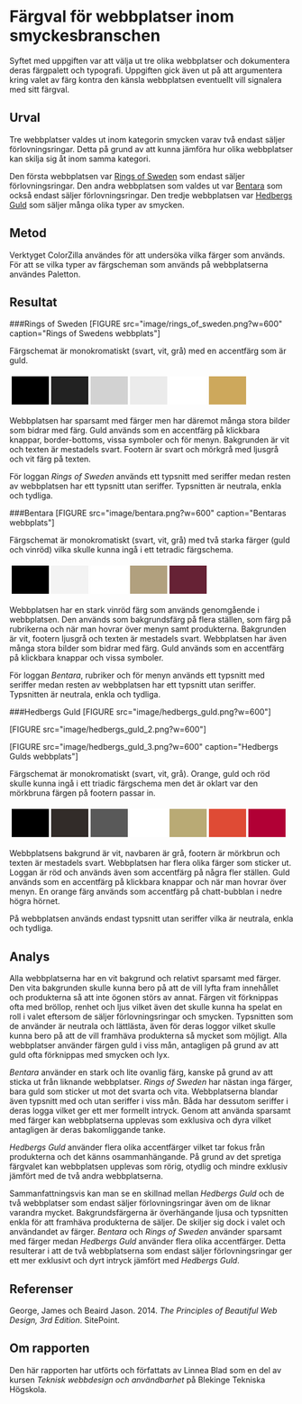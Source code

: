 Färgval för webbplatser inom smyckesbranschen
=======================
Syftet med uppgiften var att välja ut tre olika webbplatser och dokumentera deras färgpalett och typografi. Uppgiften gick även ut på att argumentera kring valet av färg kontra den känsla webbplatsen eventuellt vill signalera med sitt färgval.


Urval
-----------------------
Tre webbplatser valdes ut inom kategorin smycken varav två endast säljer förlovningsringar. Detta på grund av att kunna jämföra hur olika webbplatser kan skilja sig åt inom samma kategori.

Den första webbplatsen var [Rings of Sweden](https://www.ringsofsweden.com) som endast säljer förlovningsringar. Den andra webbplatsen som valdes ut var [Bentara](https://www.bentara.se) som också endast säljer förlovningsringar. Den tredje webbplatsen var [Hedbergs Guld](https://www.hedbergsguld.se) som säljer många olika typer av smycken.


Metod
-----------------------
Verktyget ColorZilla användes för att undersöka vilka färger som används. För att se vilka typer av färgscheman som används på webbplatserna användes Paletton.


Resultat
-----------------------

###Rings of Sweden
[FIGURE src="image/rings_of_sweden.png?w=600"  caption="Rings of Swedens webbplats"]

Färgschemat är monokromatiskt (svart, vit, grå) med en accentfärg som är guld.

<table style="border-spacing: 4px; border-collapse: separate">
<tr>
<td style="height: 50px; width: 50px; background-color: #000">
<td style="height: 50px; width: 50px; background-color: #222">
<td style="height: 50px; width: 50px; background-color: #d2d2d2">
<td style="height: 50px; width: 50px; background-color: #ebebeb">
<td style="height: 50px; width: 50px; background-color: #fff">
<td style="height: 50px; width: 50px; background-color: #cda85c">
</tr>
</table>

Webbplatsen har sparsamt med färger men har däremot många stora bilder som bidrar med färg. Guld används som en accentfärg på klickbara knappar, border-bottoms, vissa symboler och för menyn. Bakgrunden är vit och texten är mestadels svart. Footern är svart och mörkgrå med ljusgrå och vit färg på texten.

För loggan *Rings of Sweden* används ett typsnitt med seriffer medan resten av webbplatsen har ett typsnitt utan seriffer. Typsnitten är neutrala, enkla och tydliga.

###Bentara
[FIGURE src="image/bentara.png?w=600" caption="Bentaras webbplats"]

Färgschemat är monokromatiskt (svart, vit, grå) med två starka färger (guld och vinröd) vilka skulle kunna ingå i ett  tetradic färgschema.

<table style="border-spacing: 4px; border-collapse: separate">
<tr>
<td style="height: 50px; width: 50px; background-color: #000">
<td style="height: 50px; width: 50px; background-color: #f3f3f3">
<td style="height: 50px; width: 50px; background-color: #fff">
<td style="height: 50px; width: 50px; background-color: #b1a07e">
<td style="height: 50px; width: 50px; background-color: #662235">
</tr>
</table>

Webbplatsen har en stark vinröd färg som används genomgående i webbplatsen. Den används som bakgrundsfärg på flera ställen, som färg på rubrikerna och när man hovrar över menyn samt produkterna. Bakgrunden är vit, footern ljusgrå och texten är mestadels svart. Webbplatsen har även många stora bilder som bidrar med färg. Guld används som en accentfärg på klickbara knappar och vissa symboler.

För loggan *Bentara*, rubriker och för menyn används ett typsnitt med seriffer medan resten av webbplatsen har ett typsnitt utan seriffer. Typsnitten är neutrala, enkla och tydliga.

###Hedbergs Guld
[FIGURE src="image/hedbergs_guld.png?w=600"]

[FIGURE src="image/hedbergs_guld_2.png?w=600"]

[FIGURE src="image/hedbergs_guld_3.png?w=600"  caption="Hedbergs Gulds webbplats"]

Färgschemat är monokromatiskt (svart, vit, grå). Orange, guld och röd skulle kunna ingå i ett triadic färgschema men det är oklart var den mörkbruna färgen på footern passar in.

<table style="border-spacing: 4px; border-collapse: separate">
<tr>
<td style="height: 50px; width: 50px; background-color: #000">
<td style="height: 50px; width: 50px; background-color: #322c29">
<td style="height: 50px; width: 50px; background-color: #595959">
<td style="height: 50px; width: 50px; background-color: #fff">
<td style="height: 50px; width: 50px; background-color: #b9aa75">
<td style="height: 50px; width: 50px; background-color: #df4b35">
<td style="height: 50px; width: 50px; background-color: #b10035">
</tr>
</table>

Webbplatsens bakgrund är vit, navbaren är grå, footern är mörkbrun och texten är mestadels svart. Webbplatsen har flera olika färger som sticker ut. Loggan är röd och används även som accentfärg på några fler ställen. Guld används som en accentfärg på klickbara knappar och när man hovrar över menyn. En orange färg används som accentfärg på chatt-bubblan i nedre högra hörnet.

På webbplatsen används endast typsnitt utan seriffer vilka är neutrala, enkla och tydliga.

Analys
-----------------------
Alla webbplatserna har en vit bakgrund och relativt sparsamt med färger. Den vita bakgrunden skulle kunna bero på att de vill lyfta fram innehållet och produkterna så att inte ögonen störs av annat. Färgen vit förknippas ofta med bröllop, renhet och ljus vilket även det skulle kunna ha spelat en roll i valet eftersom de säljer förlovningsringar och smycken. Typsnitten som de använder är neutrala och lättlästa, även för deras loggor vilket skulle kunna bero på att de vill framhäva produkterna så mycket som möjligt. Alla webbplatser använder färgen guld i viss mån, antagligen på grund av att guld ofta förknippas med smycken och lyx.

*Bentara* använder en stark och lite ovanlig färg, kanske på grund av att sticka ut från liknande webbplatser. *Rings of Sweden* har nästan inga färger, bara guld som sticker ut mot det svarta och vita. Webbplatserna blandar även typsnitt med och utan seriffer i viss mån. Båda har dessutom seriffer i deras logga vilket ger ett mer formellt intryck. Genom att använda sparsamt med färger kan webbplatserna upplevas som exklusiva och dyra vilket antagligen är deras bakomliggande tanke.

*Hedbergs Guld* använder flera olika accentfärger vilket tar fokus från produkterna och det känns osammanhängande. På grund av det spretiga färgvalet kan webbplatsen upplevas som rörig, otydlig och mindre exklusiv jämfört med de två andra webbplatserna.

Sammanfattningsvis kan man se en skillnad mellan *Hedbergs Guld* och de två webbplatser som endast säljer förlovningsringar även om de liknar varandra mycket. Bakgrundsfärgerna är överhängande ljusa och typsnitten enkla för att framhäva produkterna de säljer. De skiljer sig dock i valet och användandet av färger. *Bentara* och *Rings of Sweden* använder sparsamt med färger medan *Hedbergs Guld* använder flera olika accentfärger. Detta resulterar i att de två webbplatserna som endast säljer förlovningsringar ger ett mer exklusivt och dyrt intryck jämfört med *Hedbergs Guld*.


Referenser
-----------------------
George, James och Beaird Jason. 2014. *The Principles of Beautiful Web Design, 3rd Edition*. SitePoint.


Om rapporten
-----------------------
Den här rapporten har utförts och författats av Linnea Blad som en del av kursen *Teknisk webbdesign och användbarhet* på Blekinge Tekniska Högskola.
